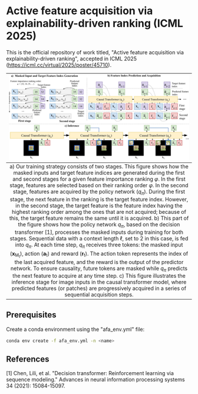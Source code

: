 # Active feature acquisition via explainability-driven ranking (ICML 2025)
This is the official repository of work titled, "Active feature acquisition via explainability-driven ranking", accepted in ICML 2025 (https://icml.cc/virtual/2025/poster/45710).

|![alt text](framework.jpeg)|
|:--:| 
| a) Our training strategy consists of two stages. This figure shows how the masked inputs and target feature indices are generated during the first and second stages for a given feature importance ranking $\varphi$. In the first stage, features are selected based on their ranking order $\varphi$. In the second stage, features are acquired by the policy network ($q_\pi$). During the first stage, the next feature in the ranking is the target feature index. However, in the second stage, the target feature is the feature index having the highest ranking order among the ones that are not acquired; because of this, the target feature remains the same until it is acquired. b) This part of the figure shows how the policy network $q_\pi$, based on the decision transformer [1], processes the masked inputs during training for both stages. Sequential data with a context length $\ell$, set to 2 in this case, is fed into $q_\pi$. At each time step, $q_\pi$ receives three tokens: the masked input (**x**<sub>M<sub>t</sub></sub>), action (**a**<sup></sup><sub>t</sub>) and reward (**r**<sub>t</sub>). The action token represents the index of the last acquired feature, and the reward is the output of the predictor network. To ensure causality, future tokens are masked while $q_\pi$ predicts the next feature to acquire at any time step. c) This figure illustrates the inference stage for image inputs in the causal transformer model, where predicted features (or patches) are progressively acquired in a series of sequential acquisition steps.|

## Prerequisites
Create a conda environment using the "afa_env.yml" file:

```bash
conda env create -f afa_env.yml -n <name>
```
## References
[1] Chen, Lili, et al. "Decision transformer: Reinforcement learning via sequence modeling." Advances in neural information processing systems 34 (2021): 15084-15097.


